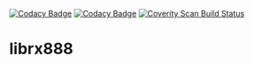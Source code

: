 [![Codacy Badge](https://api.codacy.com/project/badge/Grade/bd7ded9534ce45368012f08071a6e51b)](https://app.codacy.com/gh/cozycactus/librx888?utm_source=github.com&utm_medium=referral&utm_content=cozycactus/librx888&utm_campaign=Badge_Grade_Settings)
[![Codacy Badge](https://app.codacy.com/project/badge/Grade/ad3e454ecaf44645905e69d3ec334bee)](https://www.codacy.com?utm_source=github.com&amp;utm_medium=referral&amp;utm_content=cozycactus/librx888&amp;utm_campaign=Badge_Grade)
<a href="https://scan.coverity.com/projects/cozycactus-librx888">
  <img alt="Coverity Scan Build Status"
       src="https://scan.coverity.com/projects/25395/badge.svg"/>
</a>
# librx888
